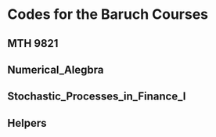 # Codes for the Baruch Courses

## MTH 9821

## Numerical_Alegbra

## Stochastic_Processes_in_Finance_I

## Helpers
